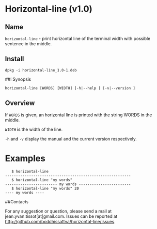 # Horizontal-line (v1.0) 

## Name
`horizontal-line` - print horizontal line of the terminal width with possible sentence in the middle.

## Install

    dpkg -i horizontal-line_1.0-1.deb

##i Synopsis

    horizontal-line [WORDS] [WIDTH] [-h|--help ] [-v|--version ]

## Overview
If `WORDS` is given, an horizontal line is printed with the string WORDS in the middle.

`WIDTH` is the width of the line.

`-h` and `-v` display the manual and the current version respectively.

# Examples
       $ horizontal-line
    ----------------------------------------------------------
       $ horizontal-line "my words"
    ------------------------ my words ------------------------
       $ horizontal-line "my words" 20
    ---- my words ----

##Contacts

For any suggestion or question, please send a mail at jean.yvan.tissot[at]gmail.com. Issues can be reported at http://github.com/boddhissattva/horizontal-line/issues
